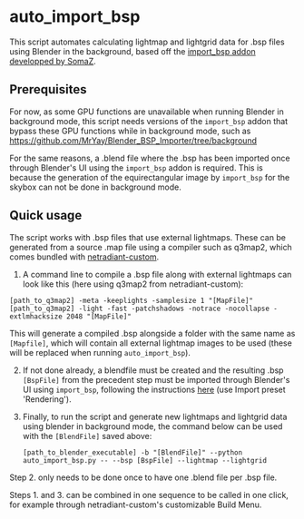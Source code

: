 # auto_import_bsp
This script automates calculating lightmap and lightgrid data for .bsp files using Blender in the background, based off the [import_bsp addon developped by SomaZ](https://github.com/SomaZ/Blender_BSP_Importer).

## Prerequisites
For now, as some GPU functions are unavailable when running Blender in background mode, this script needs versions of the `import_bsp` addon that bypass these GPU functions while in background mode, such as https://github.com/MrYay/Blender_BSP_Importer/tree/background

For the same reasons, a .blend file where the .bsp has been imported once through Blender's UI using the `import_bsp` addon is required. This is because the generation of the equirectangular image by `import_bsp` for the skybox can not be done in background mode.


## Quick usage

The script works with .bsp files that use external lightmaps. These can be generated from a source .map file using a compiler such as q3map2, which comes bundled with [netradiant-custom](https://github.com/Garux/netradiant-custom).


1.  A command line to compile a .bsp file along with external lightmaps can look like this (here using q3map2 from netradiant-custom):
  ```
  [path_to_q3map2] -meta -keeplights -samplesize 1 "[MapFile]"
  [path_to_q3map2] -light -fast -patchshadows -notrace -nocollapse -extlmhacksize 2048 "[MapFile]"
  ```
  This will generate a compiled .bsp alongside a folder with the same name as `[Mapfile]`, which will contain all external lightmap images to be used (these will be replaced when running `auto_import_bsp`).

2.  If not done already, a blendfile must be created and the resulting .bsp `[BspFile]` from the precedent step must be imported through Blender's UI using `import_bsp`, following the instructions [here](https://github.com/SomaZ/Blender_BSP_Importer/wiki/Importing-BSP-files) (use Import preset 'Rendering').

3.  Finally, to run the script and generate new lightmaps and lightgrid data using blender in background mode, the command below can be used with the `[BlendFile]` saved above:
    ```
    [path_to_blender_executable] -b "[BlendFile]" --python auto_import_bsp.py -- --bsp [BspFile] --lightmap --lightgrid
    ```


Step 2. only needs to be done once to have one .blend file per .bsp file.

Steps 1. and 3. can be combined in one sequence to be called in one click, for example through netradiant-custom's customizable Build Menu.
